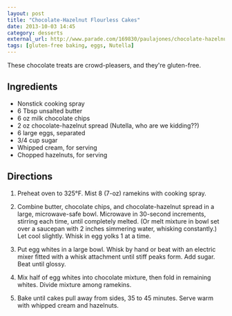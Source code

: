 ```yaml
---
layout: post
title: "Chocolate-Hazelnut Flourless Cakes"
date: 2013-10-03 14:45
category: desserts
external_url: http://www.parade.com/169830/paulajones/chocolate-hazelnut-flourless-chocolate-cakes/print/
tags: [gluten-free baking, eggs, Nutella]
---
```

These chocolate treats are crowd-pleasers, and they're gluten-free.

## Ingredients

-   Nonstick cooking spray
-   6 Tbsp unsalted butter
-   6 oz milk chocolate chips
-   2 oz chocolate-hazelnut spread (Nutella, who are we kidding??)
-   6 large eggs, separated
-   3/4 cup sugar
-   Whipped cream, for serving
-   Chopped hazelnuts, for serving

## Directions

1.  Preheat oven to 325&deg;F. Mist 8 (7-oz) ramekins with cooking spray.

2.  Combine butter, chocolate chips, and chocolate-hazelnut spread in a
    large, microwave-safe bowl. Microwave in 30-second increments,
    stirring each time, until completely melted. (Or melt mixture in
    bowl set over a saucepan with 2 inches simmering water, whisking
    constantly.) Let cool slightly. Whisk in egg yolks 1 at a time.

3.  Put egg whites in a large bowl. Whisk by hand or beat with an
    electric mixer fitted with a whisk attachment until stiff peaks
    form. Add sugar. Beat until glossy.

4.  Mix half of egg whites into chocolate mixture, then fold in
    remaining whites. Divide mixture among ramekins.

5.  Bake until cakes pull away from sides, 35 to 45 minutes. Serve warm
    with whipped cream and hazelnuts.
